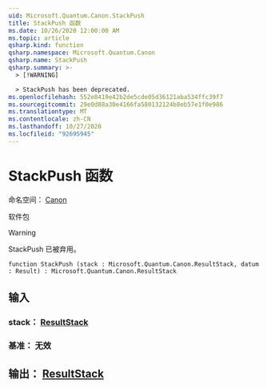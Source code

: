 ```yaml
---
uid: Microsoft.Quantum.Canon.StackPush
title: StackPush 函数
ms.date: 10/26/2020 12:00:00 AM
ms.topic: article
qsharp.kind: function
qsharp.namespace: Microsoft.Quantum.Canon
qsharp.name: StackPush
qsharp.summary: >-
  > [!WARNING]

  > StackPush has been deprecated.
ms.openlocfilehash: 552e8419e42b2de5cde05d36121aba534ffc39f7
ms.sourcegitcommit: 29e0d88a30e4166fa580132124b0eb57e1f0e986
ms.translationtype: MT
ms.contentlocale: zh-CN
ms.lasthandoff: 10/27/2020
ms.locfileid: "92695945"
---
```

# <a name="stackpush-function"></a>StackPush 函数

命名空间： [Canon](xref:Microsoft.Quantum.Canon)

软件包 [](https://nuget.org/packages/)


> [!WARNING]
> StackPush 已被弃用。



```qsharp
function StackPush (stack : Microsoft.Quantum.Canon.ResultStack, datum : Result) : Microsoft.Quantum.Canon.ResultStack
```


## <a name="input"></a>输入

### <a name="stack--resultstack"></a>stack： [ResultStack](xref:Microsoft.Quantum.Canon.ResultStack)




### <a name="datum--__invalidresult__"></a>基准： __无效 <Result>__





## <a name="output--resultstack"></a>输出： [ResultStack](xref:Microsoft.Quantum.Canon.ResultStack)

